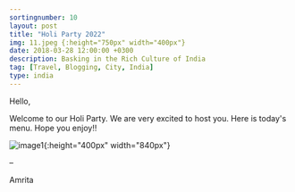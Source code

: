 ```yaml
---
sortingnumber: 10
layout: post
title: "Holi Party 2022"
img: 11.jpeg {:height="750px" width="400px"}
date: 2018-03-28 12:00:00 +0300
description: Basking in the Rich Culture of India
tag: [Travel, Blogging, City, India]
type: india
---
```


Hello,

Welcome to our Holi Party. We are very excited to host you. Here is today's menu. Hope you enjoy!!


![image1]({{site.baseurl}}/assets/img/Menu.jpeg){:height="400px" width="840px"}


–

Amrita
